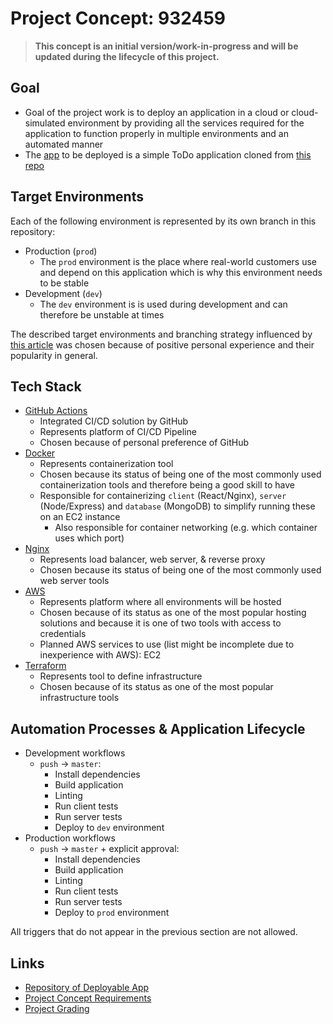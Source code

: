 # Project Concept: 932459

> **This concept is an initial version/work-in-progress and will be updated during the lifecycle of this project.**

## Goal

- Goal of the project work is to deploy an application in a cloud or cloud-simulated environment by providing all the services required for the application to function properly in multiple environments and an automated manner
- The [app](./deployable/) to be deployed is a simple ToDo application cloned from [this repo](https://github.com/lucendio/lecture-devops-app)

## Target Environments

Each of the following environment is represented by its own branch in this repository:

- Production (`prod`)
  - The `prod` environment is the place where real-world customers use and depend on this application which is why this environment needs to be stable
- Development (`dev`)
  - The `dev` environment is is used during development and can therefore be unstable at times

The described target environments and branching strategy influenced by [this article](https://dev.to/preethamsathyamurthy/git-branching-and-branching-strategy-4mci) was chosen because of positive personal experience and their popularity in general.

## Tech Stack

- [GitHub Actions](https://github.com/features/actions)
  - Integrated CI/CD solution by GitHub
  - Represents platform of CI/CD Pipeline
  - Chosen because of personal preference of GitHub
- [Docker](https://www.docker.com)
  - Represents containerization tool
  - Chosen because its status of being one of the most commonly used containerization tools and therefore being a good skill to have
  - Responsible for containerizing `client` (React/Nginx), `server` (Node/Express) and `database` (MongoDB) to simplify running these on an EC2 instance
    - Also responsible for container networking (e.g. which container uses which port)
- [Nginx](https://www.nginx.com/)
  - Represents load balancer, web server, & reverse proxy
  - Chosen because its status of being one of the most commonly used web server tools
- [AWS](https://aws.amazon.com/)
  - Represents platform where all environments will be hosted
  - Chosen because of its status as one of the most popular hosting solutions and because it is one of two tools with access to credentials
  - Planned AWS services to use (list might be incomplete due to inexperience with AWS): EC2
- [Terraform](https://www.terraform.io)
  - Represents tool to define infrastructure
  - Chosen because of its status as one of the most popular infrastructure tools

## Automation Processes & Application Lifecycle

- Development workflows
  - `push` -> `master`:
    - Install dependencies
    - Build application
    - Linting
    - Run client tests
    - Run server tests
    - Deploy to `dev` environment
- Production workflows
  - `push` -> `master` + explicit approval:
    - Install dependencies
    - Build application
    - Linting
    - Run client tests
    - Run server tests
    - Deploy to `prod` environment

All triggers that do not appear in the previous section are not allowed.

## Links

- [Repository of Deployable App](https://github.com/lucendio/lecture-devops-app)
- [Project Concept Requirements](https://devops-lecture.as-code.link/assignments/deliverables/project-concept/)
- [Project Grading](https://devops-lecture.as-code.link/grading/)
